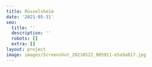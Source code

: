 ```yaml
---
title: Rüsselsheim
date: '2021-05-31'
seo:
  title: ''
  description: ''
  robots: []
  extra: []
layout: project
image: images/Screenshot_20210522_005911-e5a9a817.jpg
---
```

